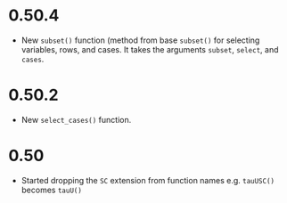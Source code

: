 
# 0.50.4

- New `subset()` function (method from base `subset()`  for selecting variables, rows, and cases. It takes the arguments `subset`, `select`, and `cases`.

# 0.50.2

- New `select_cases()` function.

# 0.50

- Started dropping the `SC` extension from function names e.g. `tauUSC()` becomes `tauU()`
